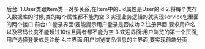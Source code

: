 
后台:
1.User类跟Item类一对多关系,在Item中的uid属性是User的id
2.将每个类存入数据库的时候,类的每个属性都不能为空
3.实现业务逻辑的就实现service包里面的两个接口
前台:
1.登录界面:要能提示用户登录是否成功
2.注册界面:要求用户名以及密码长度不能超过10位且两者都不能为空
3.欢迎界面:用户浏览的第一个页面,用户选择登录或是注册
4.主界面:用户浏览商品信息的主界面,要实现前端分页
